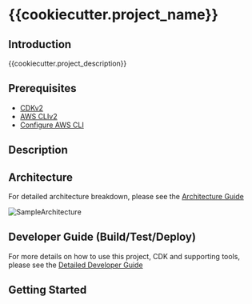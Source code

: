 # {{cookiecutter.project_name}}

## Introduction
{{cookiecutter.project_description}}

## Prerequisites
- [CDKv2](https://docs.aws.amazon.com/cdk/v2/guide/home.html)
- [AWS CLIv2]()
- [Configure AWS CLI](https://docs.aws.amazon.com/cli/latest/userguide/cli-chap-configure.html)

## Description
<ADD PROJECT SUMMARY>

## Architecture
For detailed architecture breakdown, please see the [Architecture Guide](./docs/architecture-guide.md)

![SampleArchitecture](./docs/images/architecture.png)

## Developer Guide (Build/Test/Deploy)
For more details on how to use this project, CDK and supporting tools, please see the [Detailed Developer Guide](./docs/developer-guide.md)

## Getting Started

```bash


```